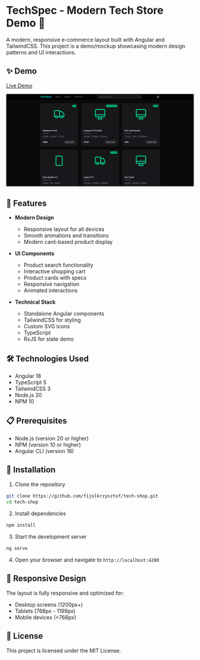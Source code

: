 # TechSpec - Modern Tech Store Demo 🚀

A modern, responsive e-commerce layout built with Angular and TailwindCSS. This project is a demo/mockup showcasing modern design patterns and UI interactions.

## ✨ Demo

[Live Demo](https://fijolkrzysztof.github.io/tech-shop/)

![TechSpec Preview](src/assets/img.png)

## 🌟 Features

- **Modern Design**
  - Responsive layout for all devices
  - Smooth animations and transitions
  - Modern card-based product display

- **UI Components**
  - Product search functionality
  - Interactive shopping cart
  - Product cards with specs
  - Responsive navigation
  - Animated interactions

- **Technical Stack**
  - Standalone Angular components
  - TailwindCSS for styling
  - Custom SVG icons
  - TypeScript
  - RxJS for state demo

## 🛠️ Technologies Used

- Angular 18
- TypeScript 5
- TailwindCSS 3
- Node.js 20
- NPM 10

## 📋 Prerequisites

- Node.js (version 20 or higher)
- NPM (version 10 or higher)
- Angular CLI (version 18)

## 🚀 Installation

1. Clone the repository
```bash
git clone https://github.com/fijolkrzysztof/tech-shop.git
cd tech-shop
```

2. Install dependencies
```bash
npm install
```

3. Start the development server
```bash
ng serve
```

4. Open your browser and navigate to `http://localhost:4200`

## 📱 Responsive Design

The layout is fully responsive and optimized for:
- Desktop screens (1200px+)
- Tablets (768px - 1199px)
- Mobile devices (<768px)

## 📝 License

This project is licensed under the MIT License.
